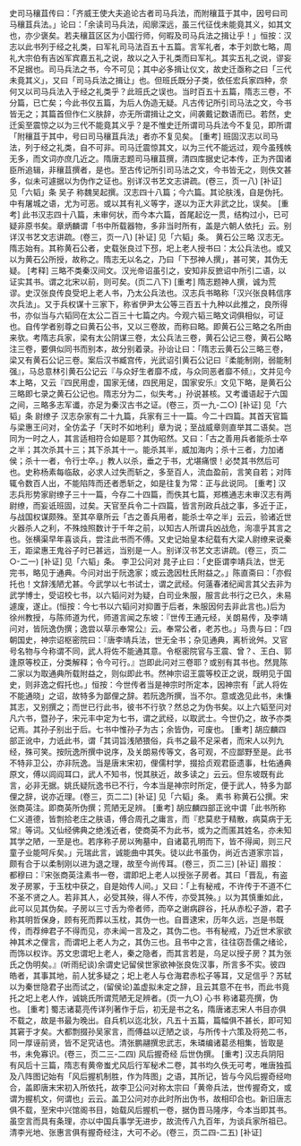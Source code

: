 <!-- { "loadSidebar": true } -->
史司马穰苴传曰：「齐威王使大夫追论古者司马兵法，而附穰苴于其中，因号曰司马穰苴兵法。」论曰：「余读司马兵法，闳廓深远，虽三代征伐未能竟其义，如其文也，亦少褒矣。若夫穰苴区区为小国行师，何暇及司马兵法之揖让乎！」恒按：汉志以此书列于经之礼类，曰军礼司马法百五十五篇。言军礼者，本于刘歆七略，周礼大宗伯有吉凶军宾嘉五礼之说，故以之入于礼类而曰军礼。其实五礼之说，谬妄不足据也。司马兵法之书，今不可见；其中必多揖让仪文，故史迁亟称之曰「三代未竟其义」，又曰「司马兵法之揖让」也。但班氏既分子类，依任宏兵家四种，奈何又以司马兵法入于经之礼类乎？此班氏之误也。当时百五十五篇，隋志三卷，不分篇，已亡矣；今此书仅五篇，为后人伪造无疑。凡古传记所引司马法之文，今书皆无之；其篇首但作仁义肤辞，亦无所谓揖让之文，间袭戴记数语而已。若然，史迁奚至震惊之以为三代不能竟其义乎？是不惟史迁所谓司马兵法今不复见，即所谓「附穰苴于其中，号曰司马穰苴兵法」者亦不复见矣。
[重考]
班固汉志以司马法，列于经之礼类，自不可非。司马迁震惊其文，以为三代不能远过，观今虽残帙无多，而文词亦庶几近之。隋唐志题司马穰苴撰，清四库据史记本传，正为齐国诸臣所追辑，非穰苴撰者，是也。至古传记所引司马法之文，今书皆无之，则佚文甚多，似未可遽据以为伪作之证也。别详汉书艺文志讲疏。(卷三，页一八)
[补证]
见「六韬」条
吴子
称魏吴起撰。汉志四十八篇；今六篇。其论肤浅，自是伪托。中有屠城之语，尤为可恶。或以其有礼义等字，遂以为正大非武之比，误矣。
[重考]
此书汉志四十八篇，未审何状，而今本六篇，首尾起讫一贯，结构过小，已可疑非原书矣。章炳麟谓「书中所载器物，多非当时所有，盖是六朝人依托」云。别详汉书艺文志讲疏。(卷三，页一八)
[补证]
见「六韬」条。
黄石公三略
汉志无。隋志始有。其称黄石公者，史载张良过下邳，圯上老人授书曰：太公兵法也。或又以为黄石公所授，故称之。隋志无以名之，乃曰「下邳神人撰」，甚可笑，其伪无疑。
[考释]
三略不类秦汉间文。汉光帝诏虽引之，安知非反摭诏中所引二语，以证实其书。谓之北宋以前，则可矣。(页二八下)
[重考]
隋志题神人撰，诚为荒谬。史汉张良传良受圯上老人书，乃太公兵法也。汉志兵书略称「汉兴张良韩信序次兵法」。又于兵权谋十三家下，称省伊尹太公等三百五十九种以此推之，良所得书，亦似当与六韬同在太公二百三十七篇之内。今观六韬三略文词俱相似，可证也。自传学者别尊之曰黄石公书，又以三卷故，而称曰略。即黄石公三略之名所由来欤。考隋志兵家，梁有太公阴谋三卷，太公兵法三卷，黄石公记三卷，黄石公略注三卷，要俱似同书而别本，故分别着录。孙诒让曰：「隋志云黄石公三略三卷，梁又有黄石公记三卷。案后汉书臧宫传，光武诏引黄石公记曰『柔能制刚，弱能制强』，马总意林引黄石公记云『与众好生者靡不成，与众同恶者靡不倾』，文并见今本上略，又云『四民用虚，国家无储，四民用足，国家安乐』文见下略，是黄石公三略即七录之黄石公记也。隋志分为二，似失考。」孙说甚核。又考谶语起于六国之间，三略多志军谶，亦足为秦汉古书之证。(卷三，页一九-二○)
[补证]
见「六韬」条
尉缭子
汉志杂家有二十九篇，兵家有三十一篇。今二十四篇。其首天官篇与梁惠王问对，全仿孟子「天时不如地利」章为说；至战威章则直举其二语矣。岂同为一时之人，其言适相符合如是耶？其伪昭然。又曰：「古之善用兵者能杀士卒之半；其次杀其十三；其下杀其十一。能杀其半，威加海内；杀十三者，力加诸侯；杀十一者，令行士卒。」教人以杀，垂之于书，尤堪痛恨！必焚其书然后可也。史称杨素每临敌，必求人过失而斩之，多至百人，流血盈前，言笑自若；对阵辄令数百人出，不能陷阵而还者悉斩之，如是往复为常：正与此说同。
[重考]
汉志兵形势家尉缭子三十一篇，今存二十四篇，而佚其七篇，郑樵通志未审汉志有两尉缭，而妄诋班固，过矣。天官至兵令二十四篇，皆言刑政兵战之事，多近于正，与战国权谋颇殊。至其卒章所云「古之善兵用者，能杀士卒之半」云云，验诸近世火器杀人之利，不殊烛照数计于千年之前，以知古人所谓兵凶战危，洵凛乎其言之也。张横渠早年喜谈兵，尝注此书而不傅。又史记始皇本纪载有大梁人尉缭来说秦王，距梁惠王鬼谷子时已甚远，当别是一人。别详汉书艺文志讲疏。(卷三，页二○-二一)
[补证]
见「六韬」条。
李卫公问对
晁子止曰：「史臣谓李靖兵法，世无完书，略见于通典。今问对出于阮逸家；或云逸因杜氏附益之。」陈直斋曰：「亦假托也！文辞浅陋尤甚。今武学以七书试士，谓之武经。何薳春渚纪闻言其父去非为武学博士，受诏校七书，以六韬问对为疑，白司业朱服，服言此书行之已久，未易遽废，遂止。(恒按：今七书以六韬问对抑置于后者，朱服因何去非此言也。)后为徐州教授，与陈师道为代，师道言闻之东坡：『世传王通元经，关朗易传，及李靖问对，皆阮逸伪撰；逸尝以草示奉常公』云。奉常公者，老苏也。」马贵与曰：「四朝国史，神宗诏枢密院曰：『唐李靖兵法，世无全书；杂见通典，离析讹舛。又官号名物与今称谓不同，武人将佐不能通其意。令枢密院官与王震、曾？、王白、郭逢原等校正，分类解释；令今可行。』岂即此问对三卷耶？或别有其书也。然晁陈二家以为取通典所载附益之，则似即此书。然神宗诏王震等校正之说，既明见于国史，则非逸之假托也。」恒按：今世传者当是神宗时所定本，因神宗有「武人将佐不能通晓」之诏，故特多为鄙俚之辞。若阮逸所撰，当不尔。意或逸见此书，未慊其志，又别撰之；而世已行此书，彼书不行欤？然总之为伪书矣。以上六韬至问对凡六书，暨孙子，宋元丰中定为七书，谓之武经，以取武士。今世仍之，故予亦类记焉。其孙子别出于后。七书中惟孙子为古；余皆伪，可废也。
[重考]
胡应麟四部正讹中，力诋此书，谓「其词旨浅陋猥俗，兵书之最不足采者，而宋人以列九经，殊可笑。按阮逸所撰中说序，及关朗易传等文，各可观，不应鄙野至是。此书不特非卫公，亦非阮逸。当是唐末宋初，俚儒村学，掇拾贞观君臣遗事，杜佑通典原文，傅以闾阎耳口，武人不知书，悦其肤近，故多读之」云云。但东坡既有此言，必非无据。姚氏疑阮逸书已不行，今本当是神宗时所定，便于武人，特多为鄙俚之辞，说亦近理。(卷三，页二二)
[补证]
见「六韬」条。
素书
称黄石公撰。宋张商英注。即商英所伪撰；荒陋无足辨。
[重考]
胡应麟四部正讹中谓「此书所称仁义道德，皆剽拾老庄之肤语，傅合周孔之庸言，而『悲莫悲于精散，病莫病于无常』等词。又仙经佛典之绝浅近者，使商英不为此书，或为之而匿其姓名，亦未知其学之陋，一至是也。若序称子房以殉墓中，自诸葛孔明而下，皆不得闻，则三尺童子业能呵斥矣。」元瑞此言，诚能曲中其失。徒以此书虽伪，尚近古道家宗旨，颇有合于以柔制刚以进为退之理，故至今尚传耳。(卷三，页二三)
[补证]
眉按：都穆曰：『宋张商英注素书一卷，谓即圯上老人以授张子房者。其曰「晋乱，有盗发子房冢，于玉枕中获之，自是始传人间。」又曰：「上有秘戒，不许传于不道不仁不圣不贤之人。若非其人，必受其殃，得人不传，亦受其殃。」以为其慎重如此，此可以见其伪矣。子房以三寸舌为帝者师，而卒之谢病辟谷，托从赤松子游，君子称其明哲保身，顾有死而葬以玉枕，其伪一也。自晋逮宋，历年久远，岂是书既传，而荐绅君子不得而见，亦未闻一言及之，其伪二也。书有秘戒，乃近世术家欲神其术之俚言，而谓圯上老人为之，其伪三也。且书中之言，往往窃吾儒之绪论，而饰以权诈。苏文忠谓圯上老人，秦之隐者，而其言若是，乌足以授子房？其为张氏之伪明矣。』(听雨纪谈)余谓史记留侯世家欲神张良佐汉事，所言多不实。彼四皓者，其事其地，前人犹多疑之；圯上老人与仓海君赤松子等耳，又足信乎？苏轼以为秦世隐君子出而试之，(留侯论)盖虚拟未定之辞，且云其意不在书，而此书竟托之圯上老人作，诚姚氏所谓荒陋无足辨者。(页一九○)
心书
称诸葛亮撰，伪也。
[重考]
蜀志诸葛亮传详列著作于后，初无是书之名，隋唐诸志宋人书目亦俱不载之，故是书最为晚出。自兵机以迄北狄，凡五十五篇，篇幅俱不甚长，即可知其窘于才矣。大都剽掇孙吴家言，而傅益以迂陋之谈，与所传十六策及将苑二书，同一厚诬前贤，皆不足究诘也。清张鹏翮撰忠武志，朱璘编诸葛丞相集，皆取是书，未免寡识。(卷三，页二三-二四)
风后握奇经
后世伪撰。
[重考]
汉志兵阴阳有风后十三篇，隋志有黄帝蚩尤风后行军秘术二卷，其书均久佚无可考，唯唐独孤及八阵图记始有「风后握机制胜，作为阵图」之语，其所记，皆与今风后握奇经吻合，盖即唐末宋初入所依托，故李卫公问对称太宗曰「黄帝兵法，世传握奇文，或谓为握机文，何谓也」云云。盖卫公问对亦此时所出伪书，故相印合也。新旧唐志俱不载，至宋中兴馆阁书目，始载风后握机一卷，据伪晋马隆序，今本当即其书。虽空言而具有条理，亦以中国兵事学无进步，故流传八九百年，为谈兵家所祖已。清李光地、张惠言俱有握奇经注，大可不必。(卷三，页二四-二五)
[补证]
